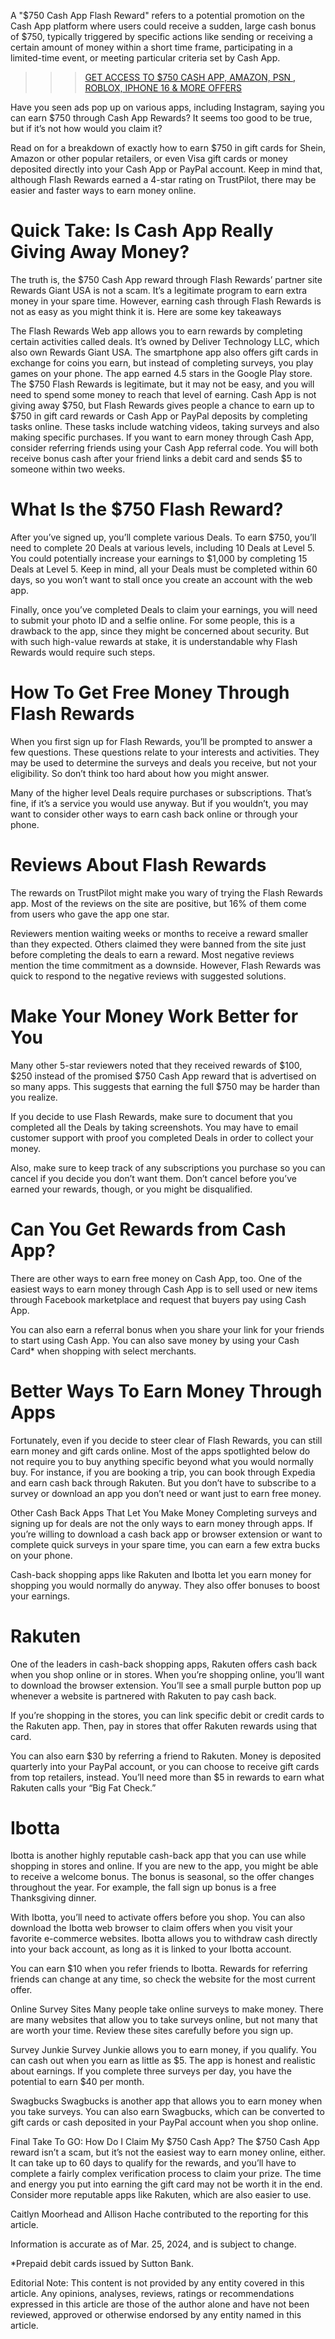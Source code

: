 A "$750 Cash App Flash Reward" refers to a potential promotion on the Cash App platform where users could receive a sudden, large cash bonus of $750, typically triggered by specific actions like sending or receiving a certain amount of money within a short time frame, participating in a limited-time event, or meeting particular criteria set by Cash App. 

>>> [GET ACCESS TO $750 CASH APP, AMAZON, PSN , ROBLOX, IPHONE 16 & MORE OFFERS](https://ebdsolutionx.com/cashapp/)

Have you seen ads pop up on various apps, including Instagram, saying you can earn $750 through Cash App Rewards? It seems too good to be true, but if it’s not how would you claim it?

Read on for a breakdown of exactly how to earn $750 in gift cards for Shein, Amazon or other popular retailers, or even Visa gift cards or money deposited directly into your Cash App or PayPal account. Keep in mind that, although Flash Rewards earned a 4-star rating on TrustPilot, there may be easier and faster ways to earn money online.

Quick Take: Is Cash App Really Giving Away Money?
=
The truth is, the $750 Cash App reward through Flash Rewards’ partner site Rewards Giant USA is not a scam. It’s a legitimate program to earn extra money in your spare time. However, earning cash through Flash Rewards is not as easy as you might think it is. Here are some key takeaways

The Flash Rewards Web app allows you to earn rewards by completing certain activities called deals. It’s owned by Deliver Technology LLC, which also own Rewards Giant USA. 
The smartphone app also offers gift cards in exchange for coins you earn, but instead of completing surveys, you play games on your phone. The app earned 4.5 stars in the Google Play store.
The $750 Flash Rewards is legitimate, but it may not be easy, and you will need to spend some money to reach that level of earning.
Cash App is not giving away $750, but Flash Rewards gives people a chance to earn up to $750 in gift card rewards or Cash App or PayPal deposits by completing tasks online. These tasks include watching videos, taking surveys and also making specific purchases.
If you want to earn money through Cash App, consider referring friends using your Cash App referral code. You will both receive bonus cash after your friend links a debit card and sends $5 to someone within two weeks.

What Is the $750 Flash Reward?
=
After you’ve signed up, you’ll complete various Deals. To earn $750, you’ll need to complete 20 Deals at various levels, including 10 Deals at Level 5. You could potentially increase your earnings to $1,000 by completing 15 Deals at Level 5. Keep in mind, all your Deals must be completed within 60 days, so you won’t want to stall once you create an account with the web app.

Finally, once you’ve completed Deals to claim your earnings, you will need to submit your photo ID and a selfie online. For some people, this is a drawback to the app, since they might be concerned about security. But with such high-value rewards at stake, it is understandable why Flash Rewards would require such steps.

How To Get Free Money Through Flash Rewards
=
When you first sign up for Flash Rewards, you’ll be prompted to answer a few questions. These questions relate to your interests and activities. They may be used to determine the surveys and deals you receive, but not your eligibility. So don’t think too hard about how you might answer.

Many of the higher level Deals require purchases or subscriptions. That’s fine, if it’s a service you would use anyway. But if you wouldn’t, you may want to consider other ways to earn cash back online or through your phone.

Reviews About Flash Rewards
=
The rewards on TrustPilot might make you wary of trying the Flash Rewards app. Most of the reviews on the site are positive, but 16% of them come from users who gave the app one star.



Reviewers mention waiting weeks or months to receive a reward smaller than they expected. Others claimed they were banned from the site just before completing the deals to earn a reward. Most negative reviews mention the time commitment as a downside. However, Flash Rewards was quick to respond to the negative reviews with suggested solutions.

Make Your Money Work Better for You
=
Many other 5-star reviewers noted that they received rewards of $100, $250 instead of the promised $750 Cash App reward that is advertised on so many apps. This suggests that earning the full $750 may be harder than you realize.

If you decide to use Flash Rewards, make sure to document that you completed all the Deals by taking screenshots. You may have to email customer support with proof you completed Deals in order to collect your money.


Also, make sure to keep track of any subscriptions you purchase so you can cancel if you decide you don’t want them. Don’t cancel before you’ve earned your rewards, though, or you might be disqualified.

Can You Get Rewards from Cash App?
=
There are other ways to earn free money on Cash App, too. One of the easiest ways to earn money through Cash App is to sell used or new items through Facebook marketplace and request that buyers pay using Cash App.

You can also earn a referral bonus when you share your link for your friends to start using Cash App. You can also save money by using your Cash Card* when shopping with select merchants.


Better Ways To Earn Money Through Apps
=
Fortunately, even if you decide to steer clear of Flash Rewards, you can still earn money and gift cards online. Most of the apps spotlighted below do not require you to buy anything specific beyond what you would normally buy. For instance, if you are booking a trip, you can book through Expedia and earn cash back through Rakuten. But you don’t have to subscribe to a survey or download an app you don’t need or want just to earn free money.

Other Cash Back Apps That Let You Make Money
Completing surveys and signing up for deals are not the only ways to earn money through apps. If you’re willing to download a cash back app or browser extension or want to complete quick surveys in your spare time, you can earn a few extra bucks on your phone. 


Cash-back shopping apps like Rakuten and Ibotta let you earn money for shopping you would normally do anyway. They also offer bonuses to boost your earnings.

Rakuten
=
One of the leaders in cash-back shopping apps, Rakuten offers cash back when you shop online or in stores. When you’re shopping online, you’ll want to download the browser extension. You’ll see a small purple button pop up whenever a website is partnered with Rakuten to pay cash back.

If you’re shopping in the stores, you can link specific debit or credit cards to the Rakuten app. Then, pay in stores that offer Rakuten rewards using that card.

You can also earn $30 by referring a friend to Rakuten. Money is deposited quarterly into your PayPal account, or you can choose to receive gift cards from top retailers, instead. You’ll need more than $5 in rewards to earn what Rakuten calls your “Big Fat Check.”


Ibotta
=
Ibotta is another highly reputable cash-back app that you can use while shopping in stores and online. If you are new to the app, you might be able to receive a welcome bonus. The bonus is seasonal, so the offer changes throughout the year. For example, the fall sign up bonus is a free Thanksgiving dinner.

With Ibotta, you’ll need to activate offers before you shop. You can also download the Ibotta web browser to claim offers when you visit your favorite e-commerce websites. Ibotta allows you to withdraw cash directly into your back account, as long as it is linked to your Ibotta account.

You can earn $10 when you refer friends to Ibotta. Rewards for referring friends can change at any time, so check the website for the most current offer.


Online Survey Sites
Many people take online surveys to make money. There are many websites that allow you to take surveys online, but not many that are worth your time. Review these sites carefully before you sign up.

Survey Junkie
Survey Junkie allows you to earn money, if you qualify. You can cash out when you earn as little as $5. The app is honest and realistic about earnings. If you complete three surveys per day, you have the potential to earn $40 per month.

Swagbucks
Swagbucks is another app that allows you to earn money when you take surveys. You can also earn Swagbucks, which can be converted to gift cards or cash deposited in your PayPal account when you shop online.


Final Take To GO: How Do I Claim My $750 Cash App?
The $750 Cash App reward isn’t a scam, but it’s not the easiest way to earn money online, either. It can take up to 60 days to qualify for the rewards, and you’ll have to complete a fairly complex verification process to claim your prize. The time and energy you put into earning the gift card may not be worth it in the end. Consider more reputable apps like Rakuten, which are also easier to use.

Caitlyn Moorhead and Allison Hache contributed to the reporting for this article.

Information is accurate as of Mar. 25, 2024, and is subject to change.

*Prepaid debit cards issued by Sutton Bank.


Editorial Note: This content is not provided by any entity covered in this article. Any opinions, analyses, reviews, ratings or recommendations expressed in this article are those of the author alone and have not been reviewed, approved or otherwise endorsed by any entity named in this article.

